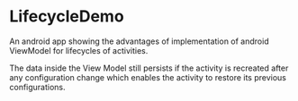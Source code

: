 # LifecycleDemo
An android app showing the advantages of implementation of android ViewModel for lifecycles of activities.

The data inside the View Model still persists if the activity is recreated after any configuration change which enables the activity to restore its previous configurations.
